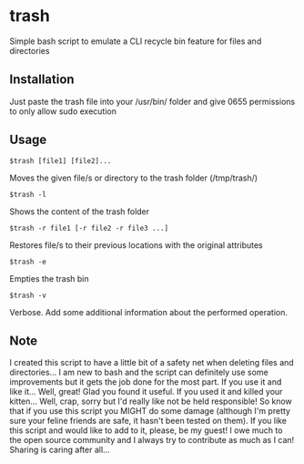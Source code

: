 # trash
Simple bash script to emulate a CLI recycle bin feature for files and directories

## Installation
Just paste the trash file into your /usr/bin/ folder and give 0655 permissions to only allow sudo execution

## Usage
    $trash [file1] [file2]...
Moves the given file/s or directory to the trash folder (/tmp/trash/)
    
    $trash -l
Shows the content of the trash folder
    
    $trash -r file1 [-r file2 -r file3 ...]
Restores file/s to their previous locations with the original attributes
    
    $trash -e
Empties the trash bin

    $trash -v
Verbose. Add some additional information about the performed operation.

## Note
I created this script to have a little bit of a safety net when deleting files and directories... I am new to bash and the script can definitely use some improvements but it gets the job done for the most part. If you use it and like it... Well, great! Glad you found it useful. If you used it and killed your kitten... Well, crap, sorry but I'd really like not be held responsible! So know that if you use this script you MIGHT do some damage (although I'm pretty sure your feline friends are safe, it hasn't been tested on them). If you like this script and would like to add to it, please, be my guest! I owe much to the open source community and I always try to contribute as much as I can! Sharing is caring after all...
